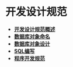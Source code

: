 # 开发设计规范<a name="ZH-CN_TOPIC_0000001149748073"></a>

-   **[开发设计规范概述](开发设计规范概述.md)**  
-   **[数据库对象命名](数据库对象命名.md)**  
-   **[数据库对象设计](数据库对象设计.md)**  
-   **[SQL编写](SQL编写.md)**  
-   **[程序开发规范](程序开发规范.md)**

